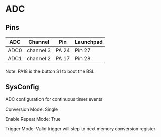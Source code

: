 # ADC

## Pins

| ADC  | Channel   | Pin   | Launchpad |
|------|-----------|-------|-----------|
| ADC0 | channel 3 | PA 24 | Pin 27    |
| ADC1 | channel 2 | PA 17 | Pin 28    |

Note: PA18 is the button S1 to boot the BSL

## SysConfig

ADC configuration for continuous timer events

Conversion Mode: Single

Enable Repeat Mode: True

Trigger Mode: Valid trigger will step to next memory conversion register

